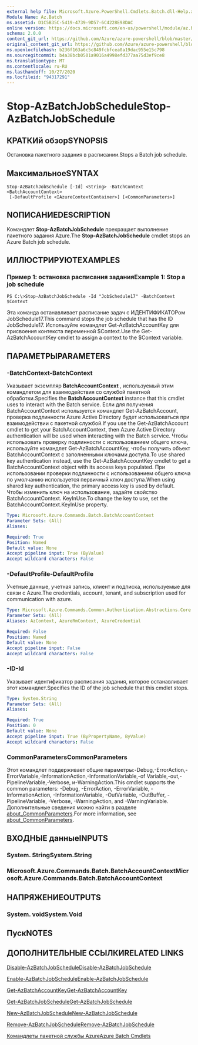 ```yaml
---
external help file: Microsoft.Azure.PowerShell.Cmdlets.Batch.dll-Help.xml
Module Name: Az.Batch
ms.assetid: D1C5B35C-5419-4739-9D57-6C4228E98DAC
online version: https://docs.microsoft.com/en-us/powershell/module/az.batch/stop-azbatchjobschedule
schema: 2.0.0
content_git_url: https://github.com/Azure/azure-powershell/blob/master/src/Batch/Batch/help/Stop-AzBatchJobSchedule.md
original_content_git_url: https://github.com/Azure/azure-powershell/blob/master/src/Batch/Batch/help/Stop-AzBatchJobSchedule.md
ms.openlocfilehash: b236f163a6c5c849fcbfcea0a19dac955e15c798
ms.sourcegitcommit: b4a38bcb0501a9016a4998efd377aa75d3ef9ce8
ms.translationtype: MT
ms.contentlocale: ru-RU
ms.lasthandoff: 10/27/2020
ms.locfileid: "94317291"
---
```

# <span data-ttu-id="bccd2-101">Stop-AzBatchJobSchedule</span><span class="sxs-lookup"><span data-stu-id="bccd2-101">Stop-AzBatchJobSchedule</span></span>

## <span data-ttu-id="bccd2-102">КРАТКИй обзор</span><span class="sxs-lookup"><span data-stu-id="bccd2-102">SYNOPSIS</span></span>
<span data-ttu-id="bccd2-103">Остановка пакетного задания в расписании.</span><span class="sxs-lookup"><span data-stu-id="bccd2-103">Stops a Batch job schedule.</span></span>

## <span data-ttu-id="bccd2-104">Максимальное</span><span class="sxs-lookup"><span data-stu-id="bccd2-104">SYNTAX</span></span>

```
Stop-AzBatchJobSchedule [-Id] <String> -BatchContext <BatchAccountContext>
 [-DefaultProfile <IAzureContextContainer>] [<CommonParameters>]
```

## <span data-ttu-id="bccd2-105">NОПИСАНИЕ</span><span class="sxs-lookup"><span data-stu-id="bccd2-105">DESCRIPTION</span></span>
<span data-ttu-id="bccd2-106">Командлет **Stop-AzBatchJobSchedule** прекращает выполнение пакетного задания Azure.</span><span class="sxs-lookup"><span data-stu-id="bccd2-106">The **Stop-AzBatchJobSchedule** cmdlet stops an Azure Batch job schedule.</span></span>

## <span data-ttu-id="bccd2-107">ИЛЛЮСТРИРУЮТ</span><span class="sxs-lookup"><span data-stu-id="bccd2-107">EXAMPLES</span></span>

### <span data-ttu-id="bccd2-108">Пример 1: остановка расписания задания</span><span class="sxs-lookup"><span data-stu-id="bccd2-108">Example 1: Stop a job schedule</span></span>
```
PS C:\>Stop-AzBatchJobSchedule -Id "JobSchedule17" -BatchContext $Context
```

<span data-ttu-id="bccd2-109">Эта команда останавливает расписание задач с ИДЕНТИФИКАТОРом JobSchedule17.</span><span class="sxs-lookup"><span data-stu-id="bccd2-109">This command stops the job schedule that has the ID JobSchedule17.</span></span>
<span data-ttu-id="bccd2-110">Используйте командлет Get-AzBatchAccountKey для присвоения контекста переменной $Context.</span><span class="sxs-lookup"><span data-stu-id="bccd2-110">Use the Get-AzBatchAccountKey cmdlet to assign a context to the $Context variable.</span></span>

## <span data-ttu-id="bccd2-111">ПАРАМЕТРЫ</span><span class="sxs-lookup"><span data-stu-id="bccd2-111">PARAMETERS</span></span>

### <span data-ttu-id="bccd2-112">-BatchContext</span><span class="sxs-lookup"><span data-stu-id="bccd2-112">-BatchContext</span></span>
<span data-ttu-id="bccd2-113">Указывает экземпляр **BatchAccountContext** , используемый этим командлетом для взаимодействия со службой пакетной обработки.</span><span class="sxs-lookup"><span data-stu-id="bccd2-113">Specifies the **BatchAccountContext** instance that this cmdlet uses to interact with the Batch service.</span></span>
<span data-ttu-id="bccd2-114">Если для получения BatchAccountContext используется командлет Get-AzBatchAccount, проверка подлинности Azure Active Directory будет использоваться при взаимодействии с пакетной службой.</span><span class="sxs-lookup"><span data-stu-id="bccd2-114">If you use the Get-AzBatchAccount cmdlet to get your BatchAccountContext, then Azure Active Directory authentication will be used when interacting with the Batch service.</span></span> <span data-ttu-id="bccd2-115">Чтобы использовать проверку подлинности с использованием общего ключа, используйте командлет Get-AzBatchAccountKey, чтобы получить объект BatchAccountContext с заполненными ключами доступа.</span><span class="sxs-lookup"><span data-stu-id="bccd2-115">To use shared key authentication instead, use the Get-AzBatchAccountKey cmdlet to get a BatchAccountContext object with its access keys populated.</span></span> <span data-ttu-id="bccd2-116">При использовании проверки подлинности с использованием общего ключа по умолчанию используется первичный ключ доступа.</span><span class="sxs-lookup"><span data-stu-id="bccd2-116">When using shared key authentication, the primary access key is used by default.</span></span> <span data-ttu-id="bccd2-117">Чтобы изменить ключ на использование, задайте свойство BatchAccountContext. KeyInUse.</span><span class="sxs-lookup"><span data-stu-id="bccd2-117">To change the key to use, set the BatchAccountContext.KeyInUse property.</span></span>

```yaml
Type: Microsoft.Azure.Commands.Batch.BatchAccountContext
Parameter Sets: (All)
Aliases:

Required: True
Position: Named
Default value: None
Accept pipeline input: True (ByValue)
Accept wildcard characters: False
```

### <span data-ttu-id="bccd2-118">-DefaultProfile</span><span class="sxs-lookup"><span data-stu-id="bccd2-118">-DefaultProfile</span></span>
<span data-ttu-id="bccd2-119">Учетные данные, учетная запись, клиент и подписка, используемые для связи с Azure.</span><span class="sxs-lookup"><span data-stu-id="bccd2-119">The credentials, account, tenant, and subscription used for communication with azure.</span></span>

```yaml
Type: Microsoft.Azure.Commands.Common.Authentication.Abstractions.Core.IAzureContextContainer
Parameter Sets: (All)
Aliases: AzContext, AzureRmContext, AzureCredential

Required: False
Position: Named
Default value: None
Accept pipeline input: False
Accept wildcard characters: False
```

### <span data-ttu-id="bccd2-120">-ID</span><span class="sxs-lookup"><span data-stu-id="bccd2-120">-Id</span></span>
<span data-ttu-id="bccd2-121">Указывает идентификатор расписания задания, которое останавливает этот командлет.</span><span class="sxs-lookup"><span data-stu-id="bccd2-121">Specifies the ID of the job schedule that this cmdlet stops.</span></span>

```yaml
Type: System.String
Parameter Sets: (All)
Aliases:

Required: True
Position: 0
Default value: None
Accept pipeline input: True (ByPropertyName, ByValue)
Accept wildcard characters: False
```

### <span data-ttu-id="bccd2-122">CommonParameters</span><span class="sxs-lookup"><span data-stu-id="bccd2-122">CommonParameters</span></span>
<span data-ttu-id="bccd2-123">Этот командлет поддерживает общие параметры:-Debug,-ErrorAction,-ErrorVariable,-InformationAction,-InformationVariable,-of Variable,-out,-PipelineVariable,-Verbose, и-WarningAction.</span><span class="sxs-lookup"><span data-stu-id="bccd2-123">This cmdlet supports the common parameters: -Debug, -ErrorAction, -ErrorVariable, -InformationAction, -InformationVariable, -OutVariable, -OutBuffer, -PipelineVariable, -Verbose, -WarningAction, and -WarningVariable.</span></span> <span data-ttu-id="bccd2-124">Дополнительные сведения можно найти в разделе [about_CommonParameters](http://go.microsoft.com/fwlink/?LinkID=113216).</span><span class="sxs-lookup"><span data-stu-id="bccd2-124">For more information, see [about_CommonParameters](http://go.microsoft.com/fwlink/?LinkID=113216).</span></span>

## <span data-ttu-id="bccd2-125">ВХОДНЫЕ данные</span><span class="sxs-lookup"><span data-stu-id="bccd2-125">INPUTS</span></span>

### <span data-ttu-id="bccd2-126">System. String</span><span class="sxs-lookup"><span data-stu-id="bccd2-126">System.String</span></span>

### <span data-ttu-id="bccd2-127">Microsoft.Azure.Commands.Batch.BatchAccountContext</span><span class="sxs-lookup"><span data-stu-id="bccd2-127">Microsoft.Azure.Commands.Batch.BatchAccountContext</span></span>

## <span data-ttu-id="bccd2-128">НАПРЯЖЕНИЕ</span><span class="sxs-lookup"><span data-stu-id="bccd2-128">OUTPUTS</span></span>

### <span data-ttu-id="bccd2-129">System. void</span><span class="sxs-lookup"><span data-stu-id="bccd2-129">System.Void</span></span>

## <span data-ttu-id="bccd2-130">Пуск</span><span class="sxs-lookup"><span data-stu-id="bccd2-130">NOTES</span></span>

## <span data-ttu-id="bccd2-131">ДОПОЛНИТЕЛЬНЫЕ ССЫЛКИ</span><span class="sxs-lookup"><span data-stu-id="bccd2-131">RELATED LINKS</span></span>

[<span data-ttu-id="bccd2-132">Disable-AzBatchJobSchedule</span><span class="sxs-lookup"><span data-stu-id="bccd2-132">Disable-AzBatchJobSchedule</span></span>](./Disable-AzBatchJobSchedule.md)

[<span data-ttu-id="bccd2-133">Enable-AzBatchJobSchedule</span><span class="sxs-lookup"><span data-stu-id="bccd2-133">Enable-AzBatchJobSchedule</span></span>](./Enable-AzBatchJobSchedule.md)

[<span data-ttu-id="bccd2-134">Get-AzBatchAccountKey</span><span class="sxs-lookup"><span data-stu-id="bccd2-134">Get-AzBatchAccountKey</span></span>](./Get-AzBatchAccountKey.md)

[<span data-ttu-id="bccd2-135">Get-AzBatchJobSchedule</span><span class="sxs-lookup"><span data-stu-id="bccd2-135">Get-AzBatchJobSchedule</span></span>](./Get-AzBatchJobSchedule.md)

[<span data-ttu-id="bccd2-136">New-AzBatchJobSchedule</span><span class="sxs-lookup"><span data-stu-id="bccd2-136">New-AzBatchJobSchedule</span></span>](./New-AzBatchJobSchedule.md)

[<span data-ttu-id="bccd2-137">Remove-AzBatchJobSchedule</span><span class="sxs-lookup"><span data-stu-id="bccd2-137">Remove-AzBatchJobSchedule</span></span>](./Remove-AzBatchJobSchedule.md)

[<span data-ttu-id="bccd2-138">Командлеты пакетной службы Azure</span><span class="sxs-lookup"><span data-stu-id="bccd2-138">Azure Batch Cmdlets</span></span>](/powershell/module/Az.Batch/)
